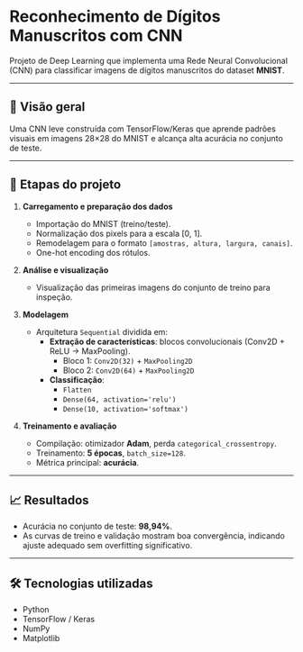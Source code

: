 # Reconhecimento de Dígitos Manuscritos com CNN

Projeto de Deep Learning que implementa uma Rede Neural Convolucional (CNN) para classificar imagens de dígitos manuscritos do dataset **MNIST**.

---

## 🔎 Visão geral
Uma CNN leve construída com TensorFlow/Keras que aprende padrões visuais em imagens 28×28 do MNIST e alcança alta acurácia no conjunto de teste.

---

## 🧭 Etapas do projeto

1. **Carregamento e preparação dos dados**
   - Importação do MNIST (treino/teste).
   - Normalização dos pixels para a escala \[0, 1\].
   - Remodelagem para o formato `[amostras, altura, largura, canais]`.
   - One-hot encoding dos rótulos.

2. **Análise e visualização**
   - Visualização das primeiras imagens do conjunto de treino para inspeção.

3. **Modelagem**
   - Arquitetura `Sequential` dividida em:
     - **Extração de características**: blocos convolucionais (Conv2D + ReLU → MaxPooling).
       - Bloco 1: `Conv2D(32)` + `MaxPooling2D`
       - Bloco 2: `Conv2D(64)` + `MaxPooling2D`
     - **Classificação**:
       - `Flatten`
       - `Dense(64, activation='relu')`
       - `Dense(10, activation='softmax')`

4. **Treinamento e avaliação**
   - Compilação: otimizador **Adam**, perda `categorical_crossentropy`.
   - Treinamento: **5 épocas**, `batch_size=128`.
   - Métrica principal: **acurácia**.

---

## 📈 Resultados
- Acurácia no conjunto de teste: **98,94%**.  
- As curvas de treino e validação mostram boa convergência, indicando ajuste adequado sem overfitting significativo.

---

## 🛠 Tecnologias utilizadas
- Python  
- TensorFlow / Keras  
- NumPy  
- Matplotlib
